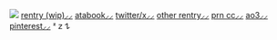 ![](https://files.catbox.moe/qapemo.png)
[rentry (wip)⸝⸝](https://rentry.co/sapper) [atabook⸝⸝](https://dozer.atabook.org/) [twitter/x⸝⸝](https://x.com/DlVINEMACHINERY) [other rentry⸝⸝](https://rentry.co/taffye) [prn cc⸝⸝](https://pronouns.cc/@karI) [ao3⸝⸝](https://archiveofourown.org/users/kaub/profile) [pinterest⸝⸝](https://pin.it/2HTwco3Ge) ᶻ 𝗓 𐰁
